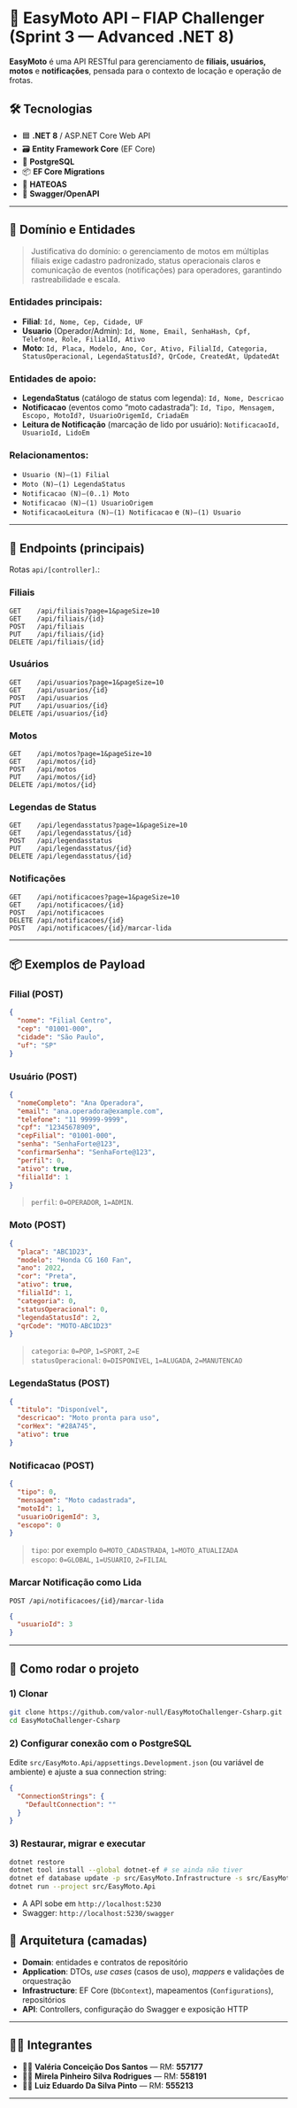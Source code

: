 # 🚦 EasyMoto API – FIAP Challenger (Sprint 3 — Advanced .NET 8)

**EasyMoto** é uma API RESTful para gerenciamento de **filiais, usuários, motos** e **notificações**, pensada para o contexto de locação e operação de frotas.  

## 🛠️ Tecnologias

- 🟦 **.NET 8** / ASP.NET Core Web API  
- 🗃️ **Entity Framework Core** (EF Core)  
- 🐘 **PostgreSQL**  
- 📦 **EF Core Migrations**  
- 🧭 **HATEOAS** 
- 📄 **Swagger/OpenAPI** 

---

## 🧩 Domínio e Entidades

> Justificativa do domínio: o gerenciamento de motos em múltiplas filiais exige cadastro padronizado, status operacionais claros e comunicação de eventos (notificações) para operadores, garantindo rastreabilidade e escala.

### Entidades principais:

- **Filial**: `Id, Nome, Cep, Cidade, UF`  
- **Usuario** (Operador/Admin): `Id, Nome, Email, SenhaHash, Cpf, Telefone, Role, FilialId, Ativo`  
- **Moto**: `Id, Placa, Modelo, Ano, Cor, Ativo, FilialId, Categoria, StatusOperacional, LegendaStatusId?, QrCode, CreatedAt, UpdatedAt`  

### Entidades de apoio:
- **LegendaStatus** (catálogo de status com legenda): `Id, Nome, Descricao`  
- **Notificacao** (eventos como “moto cadastrada”): `Id, Tipo, Mensagem, Escopo, MotoId?, UsuarioOrigemId, CriadaEm`  
- **Leitura de Notificação** (marcação de lido por usuário): `NotificacaoId, UsuarioId, LidoEm`

### Relacionamentos:

- `Usuario (N)–(1) Filial`  
- `Moto (N)–(1) LegendaStatus`  
- `Notificacao (N)–(0..1) Moto`  
- `Notificacao (N)–(1) UsuarioOrigem`  
- `NotificacaoLeitura (N)–(1) Notificacao` e `(N)–(1) Usuario`

---

## 🔗 Endpoints (principais)

Rotas `api/[controller]`.:

### Filiais
```
GET    /api/filiais?page=1&pageSize=10
GET    /api/filiais/{id}
POST   /api/filiais
PUT    /api/filiais/{id}
DELETE /api/filiais/{id}
```

### Usuários
```
GET    /api/usuarios?page=1&pageSize=10
GET    /api/usuarios/{id}
POST   /api/usuarios
PUT    /api/usuarios/{id}
DELETE /api/usuarios/{id}
```

### Motos
```
GET    /api/motos?page=1&pageSize=10
GET    /api/motos/{id}
POST   /api/motos
PUT    /api/motos/{id}
DELETE /api/motos/{id}
```

### Legendas de Status
```
GET    /api/legendasstatus?page=1&pageSize=10
GET    /api/legendasstatus/{id}
POST   /api/legendasstatus
PUT    /api/legendasstatus/{id}
DELETE /api/legendasstatus/{id}
```

### Notificações
```
GET    /api/notificacoes?page=1&pageSize=10
GET    /api/notificacoes/{id}
POST   /api/notificacoes
DELETE /api/notificacoes/{id}
POST   /api/notificacoes/{id}/marcar-lida
```
---

## 📦 Exemplos de Payload

### Filial (POST)
```json
{
  "nome": "Filial Centro",
  "cep": "01001-000",
  "cidade": "São Paulo",
  "uf": "SP"
}
```

### Usuário (POST)
```json
{
  "nomeCompleto": "Ana Operadora",
  "email": "ana.operadora@example.com",
  "telefone": "11 99999-9999",
  "cpf": "12345678909",
  "cepFilial": "01001-000",
  "senha": "SenhaForte@123",
  "confirmarSenha": "SenhaForte@123",
  "perfil": 0,
  "ativo": true,
  "filialId": 1
}
```
> `perfil`: `0=OPERADOR`, `1=ADMIN`.

### Moto (POST)
```json
{
  "placa": "ABC1D23",
  "modelo": "Honda CG 160 Fan",
  "ano": 2022,
  "cor": "Preta",
  "ativo": true,
  "filialId": 1,
  "categoria": 0,
  "statusOperacional": 0,
  "legendaStatusId": 2,
  "qrCode": "MOTO-ABC1D23"
}
```
> `categoria`: `0=POP`, `1=SPORT`, `2=E`  
> `statusOperacional`: `0=DISPONIVEL`, `1=ALUGADA`, `2=MANUTENCAO`

### LegendaStatus (POST)
```json
{
  "titulo": "Disponível",
  "descricao": "Moto pronta para uso",
  "corHex": "#28A745",
  "ativo": true
}
```

### Notificacao (POST)
```json
{
  "tipo": 0,
  "mensagem": "Moto cadastrada",
  "motoId": 1,
  "usuarioOrigemId": 3,
  "escopo": 0
}

```
> `tipo`: por exemplo `0=MOTO_CADASTRADA`, `1=MOTO_ATUALIZADA`  
> `escopo`: `0=GLOBAL`, `1=USUARIO`, `2=FILIAL`

### Marcar Notificação como Lida
`POST /api/notificacoes/{id}/marcar-lida`
```json
{
  "usuarioId": 3
}
```

---

## 🚀 Como rodar o projeto

### 1) Clonar
```bash
git clone https://github.com/valor-null/EasyMotoChallenger-Csharp.git
cd EasyMotoChallenger-Csharp
```

### 2) Configurar conexão com o PostgreSQL
Edite `src/EasyMoto.Api/appsettings.Development.json` (ou variável de ambiente) e ajuste a sua connection string:

```json
{
  "ConnectionStrings": {
    "DefaultConnection": ""
  }
}
```

### 3) Restaurar, migrar e executar
```bash
dotnet restore
dotnet tool install --global dotnet-ef # se ainda não tiver
dotnet ef database update -p src/EasyMoto.Infrastructure -s src/EasyMoto.Api
dotnet run --project src/EasyMoto.Api
```

- A API sobe em `http://localhost:5230`  
- Swagger: `http://localhost:5230/swagger`


## 🧱 Arquitetura (camadas)

- **Domain**: entidades e contratos de repositório  
- **Application**: DTOs, *use cases* (casos de uso), *mappers* e validações de orquestração  
- **Infrastructure**: EF Core (`DbContext`), mapeamentos (`Configurations`), repositórios  
- **API**: Controllers, configuração do Swagger e exposição HTTP

---

## 👩‍💻 Integrantes

- 💁‍♀️ **Valéria Conceição Dos Santos** — RM: **557177**  
- 💁‍♀️ **Mirela Pinheiro Silva Rodrigues** — RM: **558191**
- 💁‍♀️ **Luiz Eduardo Da Silva Pinto** — RM: **555213**
---
